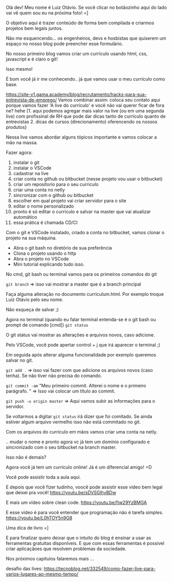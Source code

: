 Olá dev! Meu nome é Luiz Otávio. Se você clicar no botãozinho aqui do lado vai vê quem sou eu na próxima foto! 
=]

O objetivo aqui é trazer conteúdo de forma bem compilada e criarmos projetos bem legais juntos.

Não me esquencendo... os engenheiros, devs e hosbistas que quiserem um espaço no nosso blog pode preencher esse formulário.

No nosso primeiro blog vamos criar um currículo usando html, css, javascript e é claro o git!

Isso mesmo!

É bom você já ir me conhecendo.. já que vamos usar o meu currículo como base.

https://site-v1.gama.academy/blog/recrutamento/hacks-para-sua-entrevista-de-emprego/
Vamos combinar assim: coloca seu contato aqui porque vamos fazer 'A live do currículo' e você não vai querer ficar de fora ne? hehe {1. aqui podemos agregar mais valor na live (ou em uma segunda live) com profissinal de RH que pode dar dicas tanto de currículo quanto de entrevistas 2. dicas de cursos (direcionamento) oferencendo os nossos produtos}

Nessa live vamos abordar alguns tópicos importante e vamos colocar a mão na massa.

Fazer agora:
 1. instalar o git
 2. instalar o VSCode
 3. cadastrar na live
 4. criar conta no github ou bitbucket (nesse projeto vou usar o bitbucket)
 5. criar um repositorio para o seu curriculo
 6. criar uma conta no netly
 7. sincronizar com o github ou bitbucket
 8. escolher em qual projeto vai criar servidor para o site
 9. editar o nome personalizado
 10. pronto é só editar o currículo e salvar na master que vai atualizar automático
 11. essa prática é chamada CD/CI

Com o git e VSCode instalado, criado a conta no bitbucket, vamos clonar o projeto na sua máquina.

- Abra o git bash no diretório de sua preferência
- Clona o projeto usando o http
- Abra o projeto no VSCode
- Mini tutorial explicando tudo isso.

No cmd, git bash ou terminal  vamos para os primeiros comandos do git

`git branch` => isso vai mostrar a master que é a branch principal

Faça alguma alteração no documento curriculum.html. Por exemplo troque Luiz Otávio pelo seu nome.

Não esqueça de salvar ;)

Agora no terminal (quando eu falar terminal entenda-se é o git bash ou prompt de comando [cmd])
`git status`

O git status vai mostrar as alterações e arquivos novos, caso adicione.

Pelo VSCode, você pode apertar control + j que irá aparecer o terminal ;)

Em seguida após alterar alguma funcionalidade por exemplo queremos salvar no git.

`git add .`  => isso vai fazer com que adicione os arquivos novos (caso tenha). Se não tiver não precisa do comando.

`git commit -am` "Meu primeiro commit. Alterei o nome e o primeiro parágrafo. " => Isso vai colocar um título ao commit.

`git push -u origin master` => Aqui vamos subir as informações para o servidor.

Se voltarmos a digitar `git status` irá dizer que foi comitado. Se ainda estiver algum arquivo vermelho isso não está commitado no git.

Com os arquivos do curriculo em mãos vamos criar uma conta na netly.

.. mudar o nome e pronto agora vc já tem um domínio configurado e sincronizado com o seu bitbucket na branch master.

Isso não é demais?

Agora você já tem um currículo online! Já é um diferencial amigo! =D

Você pode assistir toda a aula aqui.


E depois que você fizer tudinho, voocê pode assistir esse vídeo bem legal que deixei pra você!
https://youtu.be/sDVSGlhyBDw

E mais um vídeo sobre clean code.
https://youtu.be/fiw29YzBMGA

E esse vídeo é para você entender que programação não é tarefa simples.
https://youtu.be/L0hTOY5n9G8

Uma dica de livro =]







E para finalizar quero deixar que o intuito do blog é ensinar a usar as ferramentas gratuitas disponíveis. E que com essas ferramentas é possível criar aplicaçãoes que resolvem problemas da sociedade.

Nos próximos capítulos falaremos mais ...


desafio das lives:
https://tecnoblog.net/332549/como-fazer-live-para-varios-lugares-ao-mesmo-tempo/



